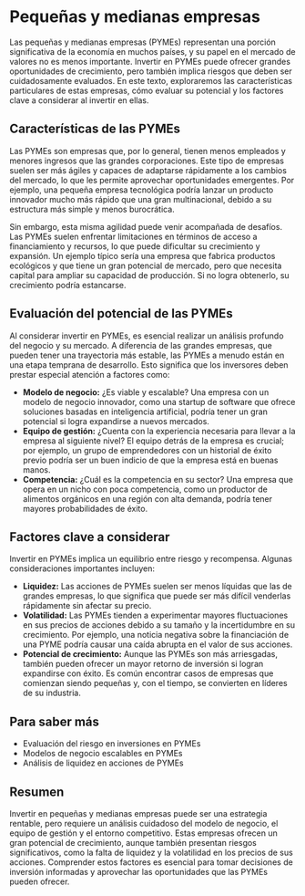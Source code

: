 # Pequeñas y medianas empresas

Las pequeñas y medianas empresas (PYMEs) representan una porción significativa de la economía en muchos países, y su papel en el mercado de valores no es menos importante. Invertir en PYMEs puede ofrecer grandes oportunidades de crecimiento, pero también implica riesgos que deben ser cuidadosamente evaluados. En este texto, exploraremos las características particulares de estas empresas, cómo evaluar su potencial y los factores clave a considerar al invertir en ellas.

## Características de las PYMEs

Las PYMEs son empresas que, por lo general, tienen menos empleados y menores ingresos que las grandes corporaciones. Este tipo de empresas suelen ser más ágiles y capaces de adaptarse rápidamente a los cambios del mercado, lo que les permite aprovechar oportunidades emergentes. Por ejemplo, una pequeña empresa tecnológica podría lanzar un producto innovador mucho más rápido que una gran multinacional, debido a su estructura más simple y menos burocrática.

Sin embargo, esta misma agilidad puede venir acompañada de desafíos. Las PYMEs suelen enfrentar limitaciones en términos de acceso a financiamiento y recursos, lo que puede dificultar su crecimiento y expansión. Un ejemplo típico sería una empresa que fabrica productos ecológicos y que tiene un gran potencial de mercado, pero que necesita capital para ampliar su capacidad de producción. Si no logra obtenerlo, su crecimiento podría estancarse.

## Evaluación del potencial de las PYMEs

Al considerar invertir en PYMEs, es esencial realizar un análisis profundo del negocio y su mercado. A diferencia de las grandes empresas, que pueden tener una trayectoria más estable, las PYMEs a menudo están en una etapa temprana de desarrollo. Esto significa que los inversores deben prestar especial atención a factores como:

- **Modelo de negocio:** ¿Es viable y escalable? Una empresa con un modelo de negocio innovador, como una startup de software que ofrece soluciones basadas en inteligencia artificial, podría tener un gran potencial si logra expandirse a nuevos mercados.
- **Equipo de gestión:** ¿Cuenta con la experiencia necesaria para llevar a la empresa al siguiente nivel? El equipo detrás de la empresa es crucial; por ejemplo, un grupo de emprendedores con un historial de éxito previo podría ser un buen indicio de que la empresa está en buenas manos.
- **Competencia:** ¿Cuál es la competencia en su sector? Una empresa que opera en un nicho con poca competencia, como un productor de alimentos orgánicos en una región con alta demanda, podría tener mayores probabilidades de éxito.

## Factores clave a considerar

Invertir en PYMEs implica un equilibrio entre riesgo y recompensa. Algunas consideraciones importantes incluyen:

- **Liquidez:** Las acciones de PYMEs suelen ser menos líquidas que las de grandes empresas, lo que significa que puede ser más difícil venderlas rápidamente sin afectar su precio.
- **Volatilidad:** Las PYMEs tienden a experimentar mayores fluctuaciones en sus precios de acciones debido a su tamaño y la incertidumbre en su crecimiento. Por ejemplo, una noticia negativa sobre la financiación de una PYME podría causar una caída abrupta en el valor de sus acciones.
- **Potencial de crecimiento:** Aunque las PYMEs son más arriesgadas, también pueden ofrecer un mayor retorno de inversión si logran expandirse con éxito. Es común encontrar casos de empresas que comienzan siendo pequeñas y, con el tiempo, se convierten en líderes de su industria.

## Para saber más

- Evaluación del riesgo en inversiones en PYMEs
- Modelos de negocio escalables en PYMEs
- Análisis de liquidez en acciones de PYMEs

## Resumen

Invertir en pequeñas y medianas empresas puede ser una estrategia rentable, pero requiere un análisis cuidadoso del modelo de negocio, el equipo de gestión y el entorno competitivo. Estas empresas ofrecen un gran potencial de crecimiento, aunque también presentan riesgos significativos, como la falta de liquidez y la volatilidad en los precios de sus acciones. Comprender estos factores es esencial para tomar decisiones de inversión informadas y aprovechar las oportunidades que las PYMEs pueden ofrecer.